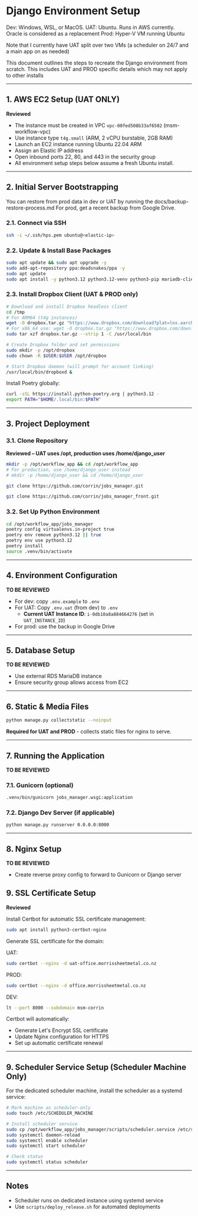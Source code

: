# Django Environment Setup

Dev: Windows, WSL, or MacOS.
UAT: Ubuntu. Runs in AWS currently. Oracle is considered as a replacement
Prod: Hyper-V VM running Ubuntu

Note that I currently have UAT split over two VMs (a scheduler on 24/7 and a main app on as needed)

This document outlines the steps to recreate the Django environment from scratch. This includes UAT and PROD specific details which may not apply to other installs

---

## 1. AWS EC2 Setup (UAT ONLY)

**Reviewed**

- The instance must be created in VPC `vpc-00fed508b33af6502` (msm-workflow-vpc)
- Use instance type `t4g.small` (ARM, 2 vCPU burstable, 2GB RAM)
- Launch an EC2 instance running Ubuntu 22.04 ARM
- Assign an Elastic IP address
- Open inbound ports 22, 80, and 443 in the security group
- All environment setup steps below assume a fresh Ubuntu install.

---

## 2. Initial Server Bootstrapping

You can restore from prod data in dev or UAT by running the docs/backup-restore-process.md
For prod, get a recent backup from Google Drive.

### 2.1. Connect via SSH

```bash
ssh -i ~/.ssh/hps.pem ubuntu@<elastic-ip>
```

### 2.2. Update & Install Base Packages

```bash
sudo apt update && sudo apt upgrade -y
sudo add-apt-repository ppa:deadsnakes/ppa -y
sudo apt update
sudo apt install -y python3.12 python3.12-venv python3-pip mariadb-client git
```

### 2.3. Install Dropbox Client (UAT & PROD only)

```bash
# Download and install Dropbox headless client
cd /tmp
# For ARM64 (t4g instances)
wget -O dropbox.tar.gz "https://www.dropbox.com/download?plat=lnx.aarch64"
# For x86_64 use: wget -O dropbox.tar.gz "https://www.dropbox.com/download?plat=lnx.x86_64"
sudo tar xzf dropbox.tar.gz --strip 1 -C /usr/local/bin

# Create Dropbox folder and set permissions
sudo mkdir -p /opt/dropbox
sudo chown -R $USER:$USER /opt/dropbox

# Start Dropbox daemon (will prompt for account linking)
/usr/local/bin/dropboxd &
```

Install Poetry globally:

```bash
curl -sSL https://install.python-poetry.org | python3.12 -
export PATH="$HOME/.local/bin:$PATH"
```

---

## 3. Project Deployment

### 3.1. Clone Repository

**Reviewed – UAT uses /opt, production uses /home/django_user**

```bash
mkdir -p /opt/workflow_app && cd /opt/workflow_app
# For production, use /home/django_user instead
# mkdir -p /home/django_user && cd /home/django_user

git clone https://github.com/corrin/jobs_manager.git

git clone https://github.com/corrin/jobs_manager_front.git

```

### 3.2. Set Up Python Environment

```bash
cd /opt/workflow_app/jobs_manager
poetry config virtualenvs.in-project true
poetry env remove python3.12 || true
poetry env use python3.12
poetry install
source .venv/bin/activate
```

---

## 4. Environment Configuration

**TO BE REVIEWED**

- For dev: copy `.env.example` to `.env`
- For UAT: Copy `.env.uat` (from dev) to `.env`
  - **Current UAT Instance ID**: `i-0db10a8a884664276` (set in `UAT_INSTANCE_ID`)
- For prod: use the backup in Google Drive

---

## 5. Database Setup

**TO BE REVIEWED**

- Use external RDS MariaDB instance
- Ensure security group allows access from EC2

---

## 6. Static & Media Files

```bash
python manage.py collectstatic --noinput
```

**Required for UAT and PROD** - collects static files for nginx to serve.

---

## 7. Running the Application

**TO BE REVIEWED**

### 7.1. Gunicorn (optional)

```bash
.venv/bin/gunicorn jobs_manager.wsgi:application
```

### 7.2. Django Dev Server (if applicable)

```bash
python manage.py runserver 0.0.0.0:8000
```

---

## 8. Nginx Setup

**TO BE REVIEWED**

- Create reverse proxy config to forward to Gunicorn or Django server

## 9. SSL Certificate Setup

**Reviewed**

Install Certbot for automatic SSL certificate management:

```bash
sudo apt install python3-certbot-nginx
```

Generate SSL certificate for the domain:

UAT:

```bash
sudo certbot --nginx -d uat-office.morrissheetmetal.co.nz
```

PROD:

```bash
sudo certbot --nginx -d office.morrissheetmetal.co.nz
```

DEV:

```bash
lt --port 8000 --subdomain msm-corrin
```

Certbot will automatically:

- Generate Let's Encrypt SSL certificate
- Update Nginx configuration for HTTPS
- Set up automatic certificate renewal

---

## 9. Scheduler Service Setup (Scheduler Machine Only)

For the dedicated scheduler machine, install the scheduler as a systemd service:

```bash
# Mark machine as scheduler-only
sudo touch /etc/SCHEDULER_MACHINE

# Install scheduler service
sudo cp /opt/workflow_app/jobs_manager/scripts/scheduler.service /etc/systemd/system/
sudo systemctl daemon-reload
sudo systemctl enable scheduler
sudo systemctl start scheduler

# Check status
sudo systemctl status scheduler
```

---

## Notes

- Scheduler runs on dedicated instance using systemd service
- Use `scripts/deploy_release.sh` for automated deployments
